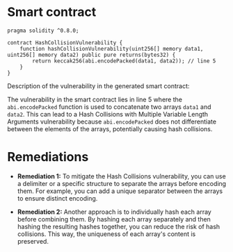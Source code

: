 # Smart contract

```solidity
pragma solidity ^0.8.0;

contract HashCollisionVulnerability {
    function hashCollisionVulnerability(uint256[] memory data1, uint256[] memory data2) public pure returns(bytes32) {
        return keccak256(abi.encodePacked(data1, data2)); // line 5
    }
}
```

Description of the vulnerability in the generated smart contract:

The vulnerability in the smart contract lies in line 5 where the `abi.encodePacked` function is used to concatenate two arrays `data1` and `data2`. This can lead to a Hash Collisions with Multiple Variable Length Arguments vulnerability because `abi.encodePacked` does not differentiate between the elements of the arrays, potentially causing hash collisions.

# Remediations

- **Remediation 1:** To mitigate the Hash Collisions vulnerability, you can use a delimiter or a specific structure to separate the arrays before encoding them. For example, you can add a unique separator between the arrays to ensure distinct encoding.

- **Remediation 2:** Another approach is to individually hash each array before combining them. By hashing each array separately and then hashing the resulting hashes together, you can reduce the risk of hash collisions. This way, the uniqueness of each array's content is preserved.
